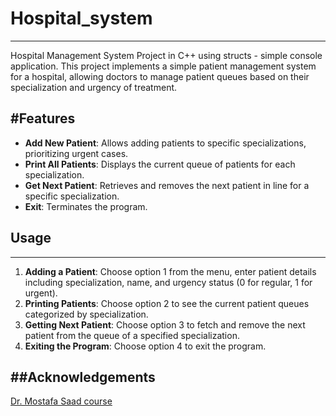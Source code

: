 # Hospital_system
___
Hospital Management System Project in C++ using structs - simple console application.
This project implements a simple patient management system for a hospital, allowing doctors to manage patient queues based on their specialization and urgency of treatment.

#Features
---
- **Add New Patient**: Allows adding patients to specific specializations, prioritizing urgent cases.
- **Print All Patients**: Displays the current queue of patients for each specialization.
- **Get Next Patient**: Retrieves and removes the next patient in line for a specific specialization.
- **Exit**: Terminates the program.
  
## Usage
---
1. **Adding a Patient**: Choose option 1 from the menu, enter patient details including specialization, name, and urgency status (0 for regular, 1 for urgent).
2. **Printing Patients**: Choose option 2 to see the current patient queues categorized by specialization.
3. **Getting Next Patient**: Choose option 3 to fetch and remove the next patient from the queue of a specified specialization.
4. **Exiting the Program**: Choose option 4 to exit the program.

##Acknowledgements
---
[Dr. Mostafa Saad course](https://www.udemy.com/course/cpp-4skills/?couponCode=ST9MT71624)
